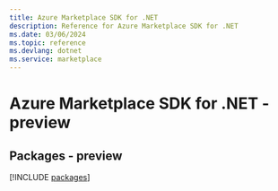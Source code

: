 ```yaml
---
title: Azure Marketplace SDK for .NET
description: Reference for Azure Marketplace SDK for .NET
ms.date: 03/06/2024
ms.topic: reference
ms.devlang: dotnet
ms.service: marketplace
---
```

# Azure Marketplace SDK for .NET - preview
## Packages - preview
[!INCLUDE [packages](marketplace-index.md)]